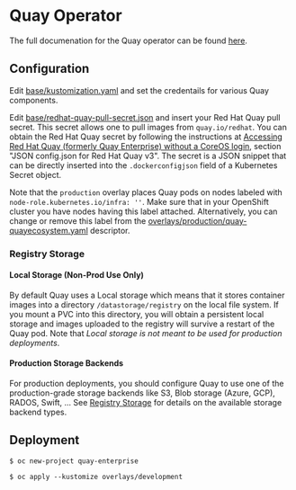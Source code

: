 # Quay Operator

The full documenation for the Quay operator can be found [here](https://github.com/redhat-cop/quay-operator).

## Configuration

Edit [base/kustomization.yaml](base/kustomization.yaml) and set the credentails for various Quay components.

Edit [base/redhat-quay-pull-secret.json](base/redhat-quay-pull-secret.json) and insert your Red Hat Quay pull secret. This secret allows one to pull images from `quay.io/redhat`. You can obtain the Red Hat Quay secret by following the instructions at [Accessing Red Hat Quay (formerly Quay Enterprise) without a CoreOS login](https://access.redhat.com/solutions/3533201), section "JSON config.json for Red Hat Quay v3". The secret is a JSON snippet that can be directly inserted into the `.dockerconfigjson` field of a Kubernetes Secret object.

Note that the `production` overlay places Quay pods on nodes labeled with `node-role.kubernetes.io/infra: ''`. Make sure that in your OpenShift cluster you have nodes having this label attached. Alternatively, you can change or remove this label from the [overlays/production/quay-quayecosystem.yaml](overlays/production/quay-quayecosystem.yaml) descriptor.

### Registry Storage

#### Local Storage (Non-Prod Use Only)

By default Quay uses a Local storage which means that it stores container images into a directory `/datastorage/registry` on the local file system. If you mount a PVC into this directory, you will obtain a persistent local storage and images uploaded to the registry will survive a restart of the Quay pod. Note that *Local storage is not meant to be used for production deployments*.

#### Production Storage Backends

For production deployments, you should configure Quay to use one of the production-grade storage backends like S3, Blob storage (Azure, GCP), RADOS, Swift, ... See [Registry Storage](https://github.com/redhat-cop/quay-operator/blob/master/docs/storage.md) for details on the available storage backend types.

## Deployment

```
$ oc new-project quay-enterprise
```

```
$ oc apply --kustomize overlays/development
```
